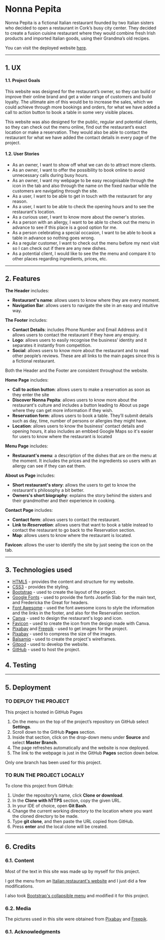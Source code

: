 # Nonna Pepita

Nonna Pepita is a fictional Italian restaurant founded by two Italian sisters who decided to open a restaurant in Cork’s busy city center. They decided to create a fusion cuisine restaurant where they would combine fresh Irish products and imported Italian goods, using their Grandma’s old recipes.

You can visit the deployed website [here](https://fernandagil.github.io/ms1-nonnapepita-restaurant/).

---

## 1. UX

#### 1.1. Project Goals

This website was designed for the restaurant’s owner, so they can build or improve their online brand and get a wider range of customers and build loyalty. The ultimate aim of this would be to increase the sales, which we could achieve through more bookings and orders, for what we have added a call to action button to book a table in some very visible places.

This website was also designed for the public, regular and potential clients, so they can check out the menu online, find out the restaurant’s exact location or make a reservation. They would also be able to contact the restaurant for what we have added the contact details in every page of the project.

#### 1.2. User Stories

- As an owner, I want to show off what we can do to attract more clients.
- As an owner, I want to offer the possibility to book online to avoid unnecessary calls during busy hours.
- As an owner, I want my webpage to be easy recognisable through the icon in the tab and also through the name on the fixed navbar while the customers are navigating through the site.
- As a user, I want to be able to get in touch with the restaurant for any reason.
- As a user, I want to be able to check the opening hours and to see the restaurant's location.
- As a curious user, I want to know more about the owner's stories.
- As a person with an allergy, I want to be able to check out the menu in advance to see if this place is a good option for me.
- As a person celebrating a special occasion, I want to be able to book a table in advance so nothing goes wrong.
- As a regular customer, I want to check out the menu before my next visit so I can check out if there are any new dishes.
- As a potential client, I would like to see the the menu and compare it to other places regarding ingredients, prices, etc.

---

## 2. Features

**The Header** includes:

- **Restaurant's name**: allows users to know where they are every moment.
- **Navigation Bar**: allows users to navigate the site in an easy and intuitive way.

**The Footer** includes:

- **Contact Details**: includes Phone Number and Email Address and it allows users to contact the restaurant if they have any enquiry.
- **Logo**: allows users to easily recognise the business’ identity and it separates it instantly from competition.
- **Social**: allows users to know more about the restaurant and to read other people’s reviews. These are all links to the main pages since this is a fictional restaurant.

Both the Header and the Footer are consistent throughout the website.

**Home Page** includes:

- **Call to action button**: allows users to make a reservation as soon as they enter the site
- **Discover Nonna Pepita**: allows users to know more about the restaurant's culture and includes a button leading to About us page where they can get more information if they wish.
- **Reservation form**: allows users to book a table. They’ll submit details such as day, time, number of persons or allergies they might have.
- **Location**: allows users to know the business' contact details and opening hours, it also includes an embbed Google Maps so it's easier for users to know where the restaurant is located

**Menu Page** includes:

- **Restaurant's menu**: a description of the dishes that are on the menu at the moment. It includes the prices and the ingredients so users with an allergy can see if they can eat them.

**About us Page** includes:

- **Short restaurant's story**: allows the users to get to know the restaurant's philosophy a bit better.
- **Owners's short biography**: explains the story behind the sisters and their grandmother and their experience in cooking.

**Contact Page** includes:

- **Contact form**: allows users to contact the restaurant.
- **Link to _Reservation_**: allows users that want to book a table instead to contact the restaurant to go back to the Reservation section.
- **Map**: allows users to know where the restaurant is located.

**Favicon**: allows the user to identify the site by just seeing the icon on the tab.

---

## 3. Technologies used

- [HTML5](https://en.wikipedia.org/wiki/HTML5) - provides the content and structure for my website.
- [CSS3](https://en.wikipedia.org/wiki/Cascading_Style_Sheets) - provides the styling.
- [Bootstrap](https://getbootstrap.com/) - used to create the layout of the project.
- [Google Fonts](https://fonts.google.com/) - used to provide the fonts Josefin Slab for the main text, and Fredericka the Great for headers.
- [Font Awesome](https://fontawesome.com/) - used the font awesome icons to style the information and the links in the footer, and also for the Reservation section.
- [Canva](https://www.canva.com/) - used to design the restaurant's logo and icon.
- [Favicon](https://www.favicon-generator.org//) - used to create the icon from the design made with Canva.
- [Pixabay](https://pixabay.com/) and [Freepik](https://www.freepik.es/) - used to get images for the project.
- [Pixabay](https://pixabay.com/) - used to compress the size of the images.
- [Balsamiq](https://fonts.google.com/) - used to create the project's wireframes.
- [Gitpod](https://gitpod.io/) - used to develop the website.
- [GitHub](https://github.com/) - used to host the project.

## 4. Testing

---

## 5. Deployment

### TO DEPLOY THE PROJECT
This project is hosted in GitHub Pages

1. On the menu on the top of the project’s repository on GitHub select **Settings**.
2. Scroll down to the GitHub **Pages** section.
3. Inside that section, click on the drop-down menu under **Source** and select **Master Branch**.
4. The page refreshes automatically and the website is now deployed.
5. The link to the webpage is just in the GitHub **Pages** section down below.

Only one branch has been used for this project.

### TO RUN THE PROJECT LOCALLY
To clone this project from GitHub:

1. Under the repository’s name, click **Clone or download**.
2. In the **Clone with hTTPS** section, copy the given URL.
3. In your IDE of choice, open **Git Bash**.
4. Change the current working directory to the location where you want the cloned directory to be made.
5. Type **git clone**, and then paste the URL copied from GitHub.
6. Press **enter** and the local clone will be created.

---

## 6. Credits

### 6.1. Content
Most of the text in this site was made up by myself for this project. 

I got the menu from an [Italian restaurant's website](https://daks2k3a4ib2z.cloudfront.net/58ceb9bdf552f26c38942674/594210fc82bc8d319b7ef921_Piacere%20Mio%20Del%20Sur%20Dinner%202017%20authentic%20italian%20restaurant.png) and I just did a few modifications.

I also took [Bootstrap's collapsible menu](https://getbootstrap.com/docs/4.0/components/navbar/) and modified it for this project. 

### 6.2. Media

The pictures used in this site were obtained from [Pixabay](https://pixabay.com/) and [Freepik](https://www.freepik.es/).

### 6.1. Acknowledgments
